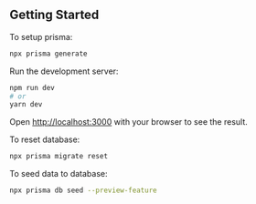 ## Getting Started

To setup prisma:

```bash
npx prisma generate
```

Run the development server:

```bash
npm run dev
# or
yarn dev
```

Open [http://localhost:3000](http://localhost:3000) with your browser to see the result.

To reset database:

```bash
npx prisma migrate reset
```

To seed data to database:

```bash
npx prisma db seed --preview-feature
```
